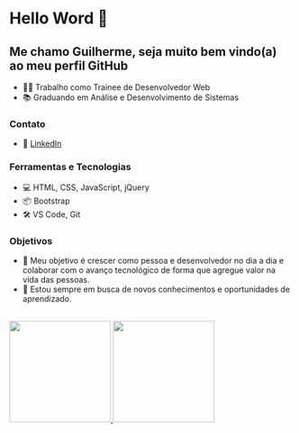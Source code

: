 # Hello Word 👋
## Me chamo Guilherme, seja muito bem vindo(a) ao meu perfil GitHub 

- 👨‍💻 Trabalho como Trainee de Desenvolvedor Web
- 📚 Graduando em Análise e Desenvolvimento de Sistemas

### Contato
- 🔗 [LinkedIn](https://www.linkedin.com/in/guilherme-barross/)

### Ferramentas e Tecnologias

- 💻 HTML, CSS, JavaScript, jQuery
- 📦 Bootstrap
- 🛠️ VS Code, Git


### Objetivos

- 🚀 Meu objetivo é crescer como pessoa e desenvolvedor no dia a dia e colaborar com o avanço tecnológico de forma que agregue valor na vida das pessoas.
- 🌱 Estou sempre em busca de novos conhecimentos e oportunidades de aprendizado.
<br><br>


<div>
<a href="https://github.com/guibarross">
<img loading="lazy" height="180em" src="https://github-readme-stats.vercel.app/api/top-langs/?username=guibarross&layout=compact&langs_count=7&theme=dracula"/>
<img loading="lazy" height="180em" src="https://github-readme-stats.vercel.app/api?username=guibarross&show_icons=true&theme=dracula&include_all_commits=true&count_private=true"/>
</div>

<!--
### Projetos Recentes

- [Projeto 1](link-do-projeto-1): Descreva aqui um projeto recente que você tenha concluído ou esteja trabalhando.
- [Projeto 2](link-do-projeto-2): Outro exemplo de projeto relevante.
- [Projeto 3](link-do-projeto-3): Mais um projeto incrível!

-->
  

